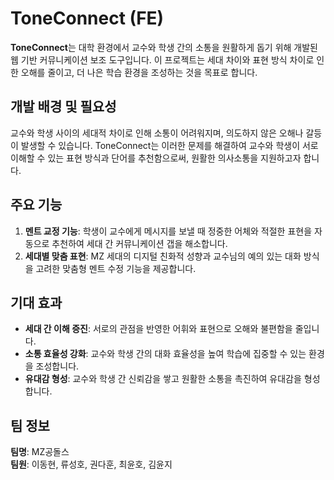 # ToneConnect (FE)

**ToneConnect**는 대학 환경에서 교수와 학생 간의 소통을 원활하게 돕기 위해 개발된 웹 기반 커뮤니케이션 보조 도구입니다. 이 프로젝트는 세대 차이와 표현 방식 차이로 인한 오해를 줄이고, 더 나은 학습 환경을 조성하는 것을 목표로 합니다.

## 개발 배경 및 필요성
교수와 학생 사이의 세대적 차이로 인해 소통이 어려워지며, 의도하지 않은 오해나 갈등이 발생할 수 있습니다. ToneConnect는 이러한 문제를 해결하여 교수와 학생이 서로 이해할 수 있는 표현 방식과 단어를 추천함으로써, 원활한 의사소통을 지원하고자 합니다.

## 주요 기능
1. **멘트 교정 기능**: 학생이 교수에게 메시지를 보낼 때 정중한 어체와 적절한 표현을 자동으로 추천하여 세대 간 커뮤니케이션 갭을 해소합니다.
2. **세대별 맞춤 표현**: MZ 세대의 디지털 친화적 성향과 교수님의 예의 있는 대화 방식을 고려한 맞춤형 멘트 수정 기능을 제공합니다.

## 기대 효과
- **세대 간 이해 증진**: 서로의 관점을 반영한 어휘와 표현으로 오해와 불편함을 줄입니다.
- **소통 효율성 강화**: 교수와 학생 간의 대화 효율성을 높여 학습에 집중할 수 있는 환경을 조성합니다.
- **유대감 형성**: 교수와 학생 간 신뢰감을 쌓고 원활한 소통을 촉진하여 유대감을 형성합니다.

## 팀 정보
**팀명**: MZ공돌스  
**팀원**: 이동현, 류성호, 권다훈, 최윤호, 김윤지
